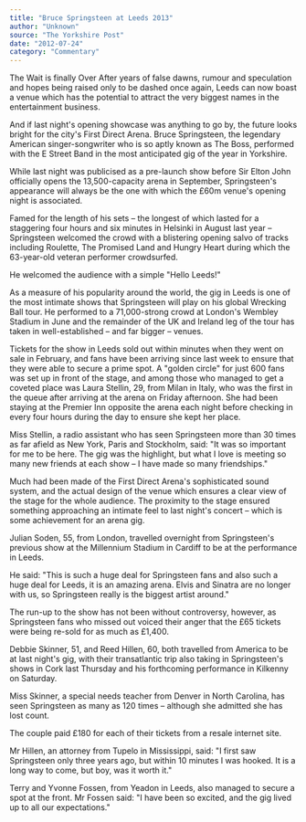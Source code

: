 ```yaml
---
title: "Bruce Springsteen at Leeds 2013"
author: "Unknown"
source: "The Yorkshire Post"
date: "2012-07-24"
category: "Commentary"
---
```


The Wait is finally Over After years of false dawns, rumour and speculation and hopes being raised only to be dashed once again, Leeds can now boast a venue which has the potential to attract the very biggest names in the entertainment business.

And if last night's opening showcase was anything to go by, the future looks bright for the city's First Direct Arena. Bruce Springsteen, the legendary American singer-songwriter who is so aptly known as The Boss, performed with the E Street Band in the most anticipated gig of the year in Yorkshire.

While last night was publicised as a pre-launch show before Sir Elton John officially opens the 13,500-capacity arena in September, Springsteen's appearance will always be the one with which the £60m venue's opening night is associated.

Famed for the length of his sets – the longest of which lasted for a staggering four hours and six minutes in Helsinki in August last year – Springsteen welcomed the crowd with a blistering opening salvo of tracks including Roulette, The Promised Land and Hungry Heart during which the 63-year-old veteran performer crowdsurfed.

He welcomed the audience with a simple "Hello Leeds!"

As a measure of his popularity around the world, the gig in Leeds is one of the most intimate shows that Springsteen will play on his global Wrecking Ball tour. He performed to a 71,000-strong crowd at London's Wembley Stadium in June and the remainder of the UK and Ireland leg of the tour has taken in well-established – and far bigger – venues.

Tickets for the show in Leeds sold out within minutes when they went on sale in February, and fans have been arriving since last week to ensure that they were able to secure a prime spot. A "golden circle" for just 600 fans was set up in front of the stage, and among those who managed to get a coveted place was Laura Stellin, 29, from Milan in Italy, who was the first in the queue after arriving at the arena on Friday afternoon. She had been staying at the Premier Inn opposite the arena each night before checking in every four hours during the day to ensure she kept her place.

Miss Stellin, a radio assistant who has seen Springsteen more than 30 times as far afield as New York, Paris and Stockholm, said: "It was so important for me to be here. The gig was the highlight, but what I love is meeting so many new friends at each show – I have made so many friendships."

Much had been made of the First Direct Arena's sophisticated sound system, and the actual design of the venue which ensures a clear view of the stage for the whole audience. The proximity to the stage ensured something approaching an intimate feel to last night's concert – which is some achievement for an arena gig.

Julian Soden, 55, from London, travelled overnight from Springsteen's previous show at the Millennium Stadium in Cardiff to be at the performance in Leeds.

He said: "This is such a huge deal for Springsteen fans and also such a huge deal for Leeds, it is an amazing arena. Elvis and Sinatra are no longer with us, so Springsteen really is the biggest artist around."

The run-up to the show has not been without controversy, however, as Springsteen fans who missed out voiced their anger that the £65 tickets were being re-sold for as much as £1,400.

Debbie Skinner, 51, and Reed Hillen, 60, both travelled from America to be at last night's gig, with their transatlantic trip also taking in Springsteen's shows in Cork last Thursday and his forthcoming performance in Kilkenny on Saturday.

Miss Skinner, a special needs teacher from Denver in North Carolina, has seen Springsteen as many as 120 times – although she admitted she has lost count.

The couple paid £180 for each of their tickets from a resale internet site.

Mr Hillen, an attorney from Tupelo in Mississippi, said: "I first saw Springsteen only three years ago, but within 10 minutes I was hooked. It is a long way to come, but boy, was it worth it."

Terry and Yvonne Fossen, from Yeadon in Leeds, also managed to secure a spot at the front. Mr Fossen said: "I have been so excited, and the gig lived up to all our expectations."
